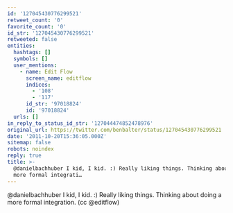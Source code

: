 ```yaml
---
id: '127045430776299521'
retweet_count: '0'
favorite_count: '0'
id_str: '127045430776299521'
retweeted: false
entities:
  hashtags: []
  symbols: []
  user_mentions:
    - name: Edit Flow
      screen_name: editflow
      indices:
        - '108'
        - '117'
      id_str: '97018824'
      id: '97018824'
  urls: []
in_reply_to_status_id_str: '127044474852478976'
original_url: https://twitter.com/benbalter/status/127045430776299521
date: '2011-10-20T15:36:05.000Z'
sitemap: false
robots: noindex
reply: true
title: >-
  @danielbachhuber I kid, I kid. :) Really liking things. Thinking about doing a
  more formal integrati…
---
```


@danielbachhuber I kid, I kid. :) Really liking things. Thinking about doing a more formal integration. (cc @editflow)